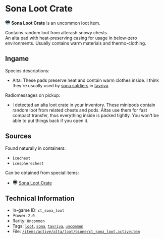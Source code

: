 # Sona Loot Crate

<img src="https://raw.githubusercontent.com/Ceterai/Enternia/main/items/active/alta/loot/biome/ct_sona_loot.png" alt="Sona Loot Crate icon" loading="lazy" height=16px width="auto" /> **Sona Loot Crate** is an uncommon loot item.

Contains random loot from alterash snowy chests.  
An alta pad with heat-preserving casing for usage in below-zero environments. Usually contains warm materials and thermo-clothing.

## Ingame

Species descriptions:

- Alta: These pads preserve heat and contain warm clothes inside. I think they're usually used by [sona soldiers](https://ceterai.github.io/MyEnternia/Wiki/SonaSoldier) in [tavriya](https://ceterai.github.io/MyEnternia/Wiki/Tags/Tavriya).

Radiomessages on pickup:

- I detected an alta loot crate in your inventory. These minipods contain random loot from related chests and pods. Altas use them for fast compact transfer, thus everything inside is packed tightly. You won't be able to put things back if you open it.

## Sources

Found naturally in containers:

- `icechest`
- `icespherechest`

Can be obtained from special items:

- <img src="https://raw.githubusercontent.com/Ceterai/Enternia/main/items/active/alta/loot/biome/ct_sona_loot.png" alt="Sona Loot Crate icon" loading="lazy" height=16px width="auto" /> [Sona Loot Crate](https://ceterai.github.io/MyEnternia/Wiki/SonaLootCrate)

## Technical Information

- In-game ID: `ct_sona_loot`
- Power: `2.0`
- Rarity: `Uncommon`
- Tags: [`loot`](https://ceterai.github.io/MyEnternia/Wiki/Tags/Loot), [`sona`](https://ceterai.github.io/MyEnternia/Wiki/Tags/Sona), [`tavriya`](https://ceterai.github.io/MyEnternia/Wiki/Tags/Tavriya), [`uncommon`](https://ceterai.github.io/MyEnternia/Wiki/Tags/Uncommon)
- File: [`/items/active/alta/loot/biome/ct_sona_loot.activeitem`](https://github.com/Ceterai/Enternia/blob/main/items/active/alta/loot/biome/ct_sona_loot.activeitem)

